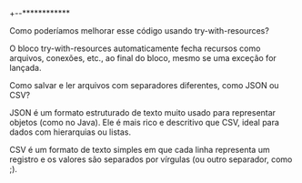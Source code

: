 

+--************

Como poderíamos melhorar esse código usando try-with-resources?

O bloco try-with-resources automaticamente fecha recursos como arquivos, conexões, etc., ao final do bloco, mesmo se uma exceção for lançada.

Como salvar e ler arquivos com separadores diferentes, como JSON ou CSV?

JSON é um formato estruturado de texto muito usado para representar objetos (como no Java). Ele é mais rico e descritivo que CSV, ideal para dados com hierarquias ou listas. 

CSV é um formato de texto simples em que cada linha representa um registro e os valores são separados por vírgulas (ou outro separador, como ;).